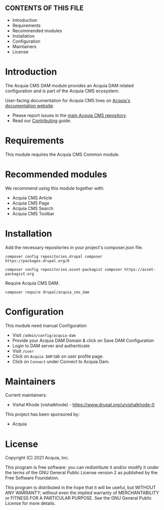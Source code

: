 CONTENTS OF THIS FILE
---------------------

* Introduction
* Requirements
* Recommended modules
* Installation
* Configuration
* Maintainers
* License

# Introduction
The Acquia CMS DAM module provides an Acquia DAM related
configuration and is part of the Acquia CMS ecosystem.

User-facing documentation for Acquia CMS lives on
[Acquia's documentation website](https://docs.acquia.com).

* Please report issues in the [main Acquia CMS repository](https://github.com/acquia/acquia_cms).
* Read our [Contributing](/CONTRIBUTING.md) guide.

# Requirements
This module requires the Acquia CMS Common module.

# Recommended modules
We recommend using this module together with:
* Acquia CMS Article
* Acquia CMS Page
* Acquia CMS Search
* Acquia CMS Toolbar

# Installation
Add the necessary repositories in your project's composer.json file.

`composer config repositories.drupal composer https://packages.drupal.org/8`

`composer config repositories.asset-packagist composer https://asset-packagist.org`

Require Acquia CMS DAM.

`composer require drupal/acquia_cms_dam`

# Configuration
This module need manual Configuration
* Visit `/admin/config/acquia-dam`
* Provide your Acquia DAM Domain & click on Save DAM Configuration
* Login to DAM server and authenticate
* Visit `/user`
* Click on `Acquia DAM` tab on user profile page.
* Click on `Connect` under Connect to Acquia Dam.

# Maintainers
Current maintainers:
* Vishal Khode (vishalkhode) - https://www.drupal.org/u/vishalkhode-0

This project has been sponsored by:
* Acquia

# License

Copyright (C) 2021 Acquia, Inc.

This program is free software: you can redistribute it and/or modify it under
the terms of the GNU General Public License version 2 as published by the Free
Software Foundation.

This program is distributed in the hope that it will be useful, but WITHOUT
ANY WARRANTY; without even the implied warranty of MERCHANTABILITY or FITNESS
FOR A PARTICULAR PURPOSE.  See the GNU General Public License for more details.
